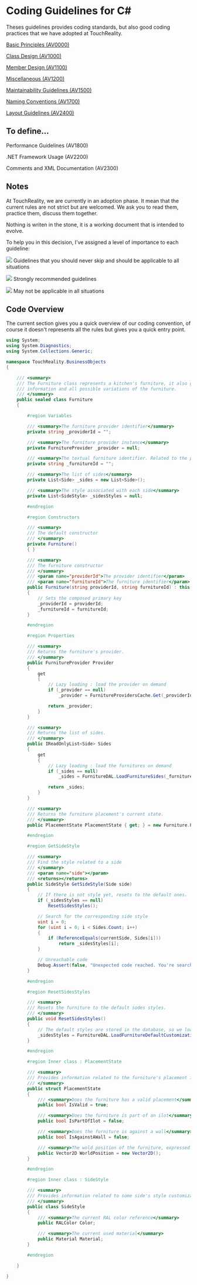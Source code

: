 Coding Guidelines for C#
================

Theses guidelines provides coding standards, but also good coding practices that we have adopted at TouchReality.

[Basic Principles (AV0000)](_pages/0000_BasicPrinciples.md)

[Class Design (AV1000)](_pages/1000_ClassDesignGuidelines.md)

[Member Design (AV1100)](_pages/1100_MemberDesignGuidelines.md)

[Miscellaneous (AV1200)](_pages/1200_MiscellaneousDesignGuidelines.md)

[Maintainability Guidelines (AV1500)](_pages/1500_MaintainabilityGuidelines.md)

[Naming Conventions (AV1700)](_pages/1700_NamingGuidelines.md)

[Layout Guidelines (AV2400)](_pages/2400_LayoutGuidelines.md)

## To define...

Performance Guidelines (AV1800)

.NET Framework Usage (AV2200)

Comments and XML Documentation (AV2300)

## Notes
At TouchReality, we are currently in an adoption phase. It mean that the current rules are not strict but are welcomed.
We ask you to read them, practice them, discuss them together.

Nothing is writen in the stone, it is a working document that is intended to evolve.

To help you in this decision, I’ve assigned a level of importance to each guideline:

![](/assets/images/1.png) Guidelines that you should never skip and should be applicable to all situations

![](/assets/images/2.png) Strongly recommended guidelines

![](/assets/images/3.png) May not be applicable in all situations

## Code Overview

The current section gives you a quick overview of our coding convention, of course it doesn't represents all the rules but gives you a quick entry point.

```csharp
using System;
using System.Diagnostics;
using System.Collections.Generic;

namespace TouchReality.BusinessObjects
{

    /// <summary>
    /// The Furniture class represents a kitchen's furniture, it also give access to all related
    /// information and all possible variations of the furniture.
    /// </summary>
	public sealed class Furniture
    {

        #region Variables

        /// <summary>The furniture provider identifier</summary>
        private string _providerId = "";

        /// <summary>The furniture provider instance</summary>
        private FurnitureProvider _provider = null;

        /// <summary>The textual furniture identifier. Related to the provider identifier</summary>
        private string _furnitureId = "";

        /// <summary>The list of sides</summary>
        private List<Side> _sides = new List<Side>();

        /// <summary>The style associated with each side</summary>
        private List<SideStyle> _sidesStyles = null;

        #endregion

        #region Constructors

        /// <summary>
        /// The default constructor
        /// </summary>
        private Furniture()
        { }

        /// <summary>
        /// The furniture constructor
        /// </summary>
        /// <param name="providerId">The provider identifier</param>
        /// <param name="furnitureId">The furniture identifier</param>
        public Furniture(string providerId, string furnitureId) : this()
        {
            // Sets the composed primary key
            _providerId = providerId;
            _furnitureId = furnitureId;
        }

        #endregion

        #region Properties

        /// <summary>
        /// Returns the furniture's provider.
        /// </summary>
        public FurnitureProvider Provider
        {
            get
            {
                // Lazy loading : load the provider on demand
                if (_provider == null)
                    _provider = FurnitureProvidersCache.Get(_providerId);

                return _provider;
            }
        }

        /// <summary>
        /// Returns the list of sides.
        /// </summary>
        public IReadOnlyList<Side> Sides
        {
            get
            {
                // Lazy loading : load the furnitures on demand
                if (_sides == null)
                    _sides = FurnitureDAL.LoadFurnitureSides(_furnitureId);

                return _sides;
            }
        }

        /// <summary>
        /// Returns the furniture placement's current state.
        /// </summary>
        public PlacementState PlacementState { get; } = new Furniture.PlacementState();

        #endregion

        #region GetSideStyle

        /// <summary>
        /// Find the style related to a side 
        /// </summary>
        /// <param name="side"></param>
        /// <returns></returns>
        public SideStyle GetSideStyle(Side side)
        {
            // If there is not style yet, resets to the default ones.
            if (_sidesStyles == null)
                ResetSidesStyles();

            // Search for the corresponding side style
            uint i = 0;
            for (uint i = 0; i < Sides.Count; i++)
            {
                if (ReferenceEquals(currentSide, Sides[i]))
                    return _sidesStyles[i];
            }

            // Unreachable code
            Debug.Assert(false, "Unexpected code reached. You're searching for a side that's not part of this furniture");
        }

        #endregion

        #region ResetSidesStyles

        /// <summary>
        /// Resets the furniture to the default sodes styles.
        /// </summary>
        public void ResetSidesStyles()
        {
            // The default styles are stored in the database, so we load them.
            _sidesStyles = FurnitureDAL.LoadFurnitureDefaultCustomization(_providerId, _furnitureId, Sides);
        }

        #endregion

        #region Inner class : PlacementState

        /// <summary>
        /// Provides information related to the furniture's placement in the room.
        /// </summary>
        public struct PlacementState
        {
            /// <summary>Does the furniture has a valid placement</summary>
            public bool IsValid = true;

            /// <summary>Does the furniture is part of an ilot</summary>
            public bool IsPartOfIlot = false;

            /// <summary>Does the furniture is against a wall</summary>
            public bool IsAgainstAWall = false;

            /// <summary>The wold position of the furniture, expressed in centimeters</summary>
            public Vector2D WorldPosition = new Vector2D();
        }

        #endregion

        #region Inner class : SideStyle

        /// <summary>
        /// Provides information related to some side's style customization.
        /// </summary>
        public class SideStyle
        {
            /// <summary>The current RAL color reference</summary>
            public RALColor Color;

            /// <summary>The current used material</summary>
            public Material Material;
        }

        #endregion

    }

}
```
